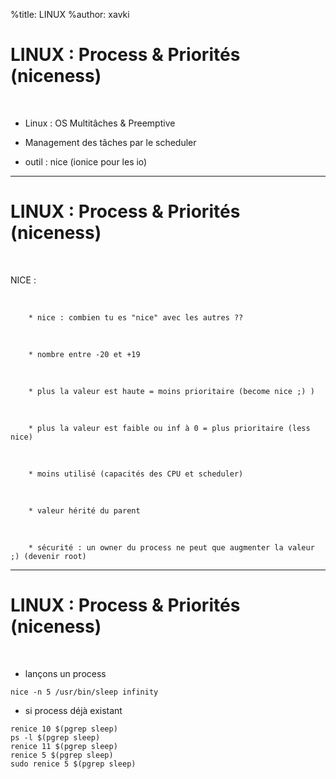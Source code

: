 %title: LINUX
%author: xavki


# LINUX : Process & Priorités (niceness)


<br>

* Linux : OS Multitâches & Preemptive

* Management des tâches par le scheduler

* outil : nice (ionice pour les io)

-------------------------------------------------------------------------

# LINUX : Process & Priorités (niceness)

<br>

NICE :

<br>

		* nice : combien tu es "nice" avec les autres ??
<br>

		* nombre entre -20 et +19

<br>

		* plus la valeur est haute = moins prioritaire (become nice ;) )

<br>

		* plus la valeur est faible ou inf à 0 = plus prioritaire (less nice)

<br>

		* moins utilisé (capacités des CPU et scheduler)

<br>

		* valeur hérité du parent
	
<br>

		* sécurité : un owner du process ne peut que augmenter la valeur ;) (devenir root)

-------------------------------------------------------------------------

# LINUX : Process & Priorités (niceness)

<br>

* lançons un process

```
nice -n 5 /usr/bin/sleep infinity
```

* si process déjà existant

```
renice 10 $(pgrep sleep)
ps -l $(pgrep sleep)
renice 11 $(pgrep sleep)
renice 5 $(pgrep sleep)
sudo renice 5 $(pgrep sleep)
```
